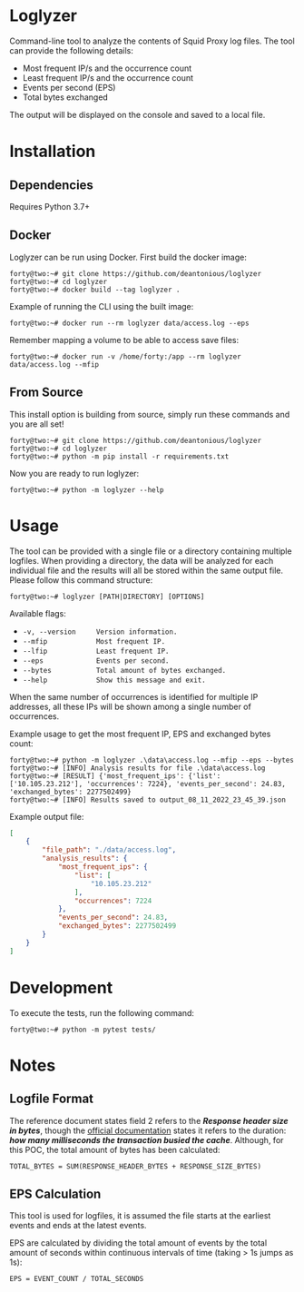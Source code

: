 # Loglyzer
Command-line tool to analyze the contents of Squid Proxy log files. The tool can provide the following details:
* Most frequent IP/s and the occurrence  count
* Least frequent IP/s and the occurrence  count
* Events per second (EPS)
* Total bytes exchanged

The output will be displayed on the console and saved to a local file.

# Installation
## Dependencies 
Requires Python 3.7+

## Docker

Loglyzer can be run using Docker. First build the docker image:
```
forty@two:~# git clone https://github.com/deantonious/loglyzer
forty@two:~# cd loglyzer
forty@two:~# docker build --tag loglyzer .
```

Example of running the CLI using the built image:
``` 
forty@two:~# docker run --rm loglyzer data/access.log --eps
```

Remember mapping a volume to be able to access save files:
``` 
forty@two:~# docker run -v /home/forty:/app --rm loglyzer data/access.log --mfip
```

## From Source

This install option is building from source, simply run these commands and you are all set! 
<br>
```
forty@two:~# git clone https://github.com/deantonious/loglyzer
forty@two:~# cd loglyzer
forty@two:~# python -m pip install -r requirements.txt
```
Now you are ready to run loglyzer:
```
forty@two:~# python -m loglyzer --help
```
# Usage

The tool can be provided with a single file or a directory containing multiple logfiles. When providing a directory, the data will be analyzed for each individual file and the results will all be stored within the same output file. Please follow this command structure:

```
forty@two:~# loglyzer [PATH|DIRECTORY] [OPTIONS]
```

Available flags:
* `-v, --version     Version information.`
* `--mfip            Most frequent IP.`
* `--lfip            Least frequent IP.`
* `--eps             Events per second.`
* `--bytes           Total amount of bytes exchanged.`
* `--help            Show this message and exit.`

When the same number of occurrences is identified for multiple IP addresses, all these IPs will be shown among a single number of occurrences.

Example usage to get the most frequent IP, EPS and exchanged bytes count:
```
forty@two:~# python -m loglyzer .\data\access.log --mfip --eps --bytes
forty@two:~# [INFO] Analysis results for file .\data\access.log
forty@two:~# [RESULT] {'most_frequent_ips': {'list': ['10.105.23.212'], 'occurrences': 7224}, 'events_per_second': 24.83, 'exchanged_bytes': 2277502499}
forty@two:~# [INFO] Results saved to output_08_11_2022_23_45_39.json
```

Example output file:
```json
[
    {
        "file_path": "./data/access.log",
        "analysis_results": {
            "most_frequent_ips": {
                "list": [
                    "10.105.23.212"
                ],
                "occurrences": 7224
            },
            "events_per_second": 24.83,
            "exchanged_bytes": 2277502499
        }
    }
]
```

# Development
To execute the tests, run the following command:
```
forty@two:~# python -m pytest tests/
```

# Notes 
## Logfile Format
The reference document states field 2 refers to the _**Response header size in bytes**_, though the [official documentation](https://wiki.squid-cache.org/Features/LogFormat) states it refers to the duration: _**how many milliseconds the transaction busied the cache**_. Although, for this POC, the total amount of bytes has been calculated:

```
TOTAL_BYTES = SUM(RESPONSE_HEADER_BYTES + RESPONSE_SIZE_BYTES)
```

## EPS Calculation
This tool is used for logfiles, it is assumed the file starts at the earliest events and ends at the latest events.

EPS are calculated by dividing the total amount of events by the total amount of seconds within continuous intervals of time (taking > 1s jumps as 1s):

```
EPS = EVENT_COUNT / TOTAL_SECONDS
```
